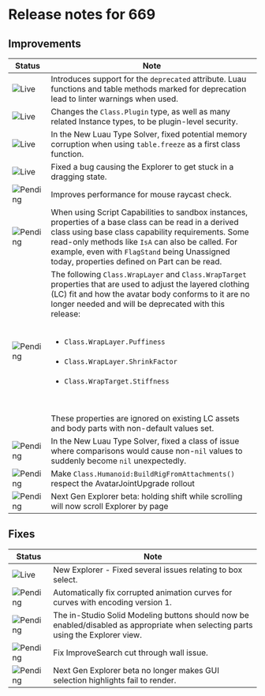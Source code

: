 # Release notes for 669

## Improvements

| Status | Note |
|--------|------|
| ![Live](https://img.shields.io/badge/Live-009E57?style=flat)  | Introduces support for the <code>deprecated</code> attribute. Luau functions and table methods marked for deprecation lead to linter warnings when used. |
| ![Live](https://img.shields.io/badge/Live-009E57?style=flat)  | Changes the <code>Class.Plugin</code> type, as well as many related Instance types, to be plugin-level security. |
| ![Live](https://img.shields.io/badge/Live-009E57?style=flat)  | In the New Luau Type Solver, fixed potential memory corruption when using <code>table.freeze</code> as a first class function. |
| ![Live](https://img.shields.io/badge/Live-009E57?style=flat)  | Fixed a bug causing the Explorer to get stuck in a dragging state. |
| ![Pending](https://img.shields.io/badge/Pending-DEA517?style=flat)  | Improves performance for mouse raycast check. |
| ![Pending](https://img.shields.io/badge/Pending-DEA517?style=flat)  | When using Script Capabilities to sandbox instances, properties of a base class can be read in a derived class using base class capability requirements. Some read-only methods like <code>IsA</code> can also be called. For example, even with <code>FlagStand</code> being Unassigned today, properties defined on Part can be read. |
| ![Pending](https://img.shields.io/badge/Pending-DEA517?style=flat)  | The following <code>Class.WrapLayer</code> and <code>Class.WrapTarget</code> properties that are used to adjust the layered clothing (LC) fit and how the avatar body conforms to it are no longer needed and will be deprecated with this release:<br><ul><br><li><code>Class.WrapLayer.Puffiness</code></li><br><li><code>Class.WrapLayer.ShrinkFactor</code></li><br><li><code>Class.WrapTarget.Stiffness</code></li><br></ul><br>These properties are ignored on existing LC assets and body parts with non-default values set. |
| ![Pending](https://img.shields.io/badge/Pending-DEA517?style=flat)  | In the New Luau Type Solver, fixed a class of issue where comparisons would cause non-<code>nil</code> values to suddenly become <code>nil</code> unexpectedly. |
| ![Pending](https://img.shields.io/badge/Pending-DEA517?style=flat)  | Make <code>Class.Humanoid:BuildRigFromAttachments()</code> respect the AvatarJointUpgrade rollout |
| ![Pending](https://img.shields.io/badge/Pending-DEA517?style=flat)  | Next Gen Explorer beta: holding shift while scrolling will now scroll Explorer by page |
## Fixes

| Status | Note |
|--------|------|
| ![Live](https://img.shields.io/badge/Live-009E57?style=flat)  | New Explorer - Fixed several issues relating to box select. |
| ![Pending](https://img.shields.io/badge/Pending-DEA517?style=flat)  | Automatically fix corrupted animation curves for curves with encoding version 1. |
| ![Pending](https://img.shields.io/badge/Pending-DEA517?style=flat)  | The in-Studio Solid Modeling buttons should now be enabled/disabled as appropriate when selecting parts using the Explorer view. |
| ![Pending](https://img.shields.io/badge/Pending-DEA517?style=flat)  | Fix ImproveSearch cut through wall issue. |
| ![Pending](https://img.shields.io/badge/Pending-DEA517?style=flat)  | Next Gen Explorer beta no longer makes GUI selection highlights fail to render. |
